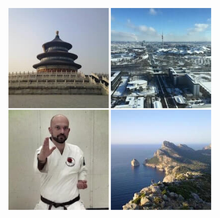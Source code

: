 
<p id="gallery">
<span><img src="img/d2c89a8-200.jpg" alt="Beijing"></span>
<span><img src="img/c190c7f-200.jpg" alt="Munich North"></span>
<span><img src="img/6a8fb78-200.jpg" alt="Oliver Kurmis, Karate"></span>
<span><img src="img/4f07f6a-200.jpg" alt="Mallorca"></span>
</p>
